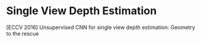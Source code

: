 # Single View Depth Estimation
[ECCV 2016] Unsupervised CNN for single view depth estimation: Geometry to the rescue
